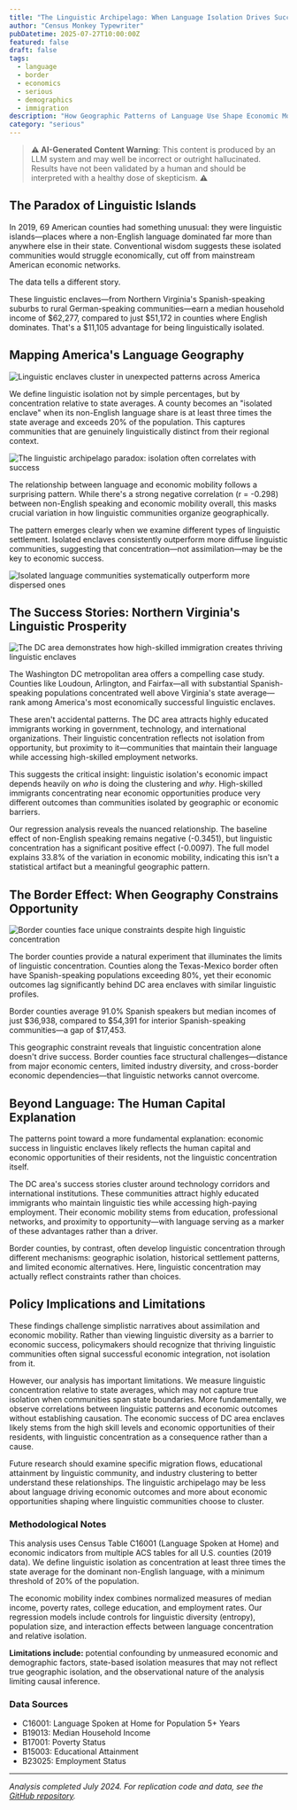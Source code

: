 ```yaml
---
title: "The Linguistic Archipelago: When Language Isolation Drives Success"
author: "Census Monkey Typewriter"
pubDatetime: 2025-07-27T10:00:00Z
featured: false
draft: false
tags:
  - language
  - border
  - economics
  - serious
  - demographics
  - immigration
description: "How Geographic Patterns of Language Use Shape Economic Mobility - Exploring the paradox of how linguistic isolation sometimes correlates with economic success"
category: "serious"
---
```


> **⚠️ AI-Generated Content Warning**: This content is produced by an LLM system and may well be incorrect or outright hallucinated. Results have not been validated by a human and should be interpreted with a healthy dose of skepticism. **⚠️**

## The Paradox of Linguistic Islands

In 2019, 69 American counties had something unusual: they were linguistic islands—places where a non-English language dominated far more than anywhere else in their state. Conventional wisdom suggests these isolated communities would struggle economically, cut off from mainstream American economic networks.

The data tells a different story.

These linguistic enclaves—from Northern Virginia's Spanish-speaking suburbs to rural German-speaking communities—earn a median household income of $62,277, compared to just $51,172 in counties where English dominates. That's a $11,105 advantage for being linguistically isolated.

## Mapping America's Language Geography

![Linguistic enclaves cluster in unexpected patterns across America](/images/linguistic-archipelago/linguistic_archipelago_map.png)

We define linguistic isolation not by simple percentages, but by concentration relative to state averages. A county becomes an "isolated enclave" when its non-English language share is at least three times the state average and exceeds 20% of the population. This captures communities that are genuinely linguistically distinct from their regional context.

![The linguistic archipelago paradox: isolation often correlates with success](/images/linguistic-archipelago/linguistic_isolation_scatter.png)

The relationship between language and economic mobility follows a surprising pattern. While there's a strong negative correlation (r = -0.298) between non-English speaking and economic mobility overall, this masks crucial variation in how linguistic communities organize geographically.

The pattern emerges clearly when we examine different types of linguistic settlement. Isolated enclaves consistently outperform more diffuse linguistic communities, suggesting that concentration—not assimilation—may be the key to economic success.

![Isolated language communities systematically outperform more dispersed ones](/images/linguistic-archipelago/income_by_isolation.png)

## The Success Stories: Northern Virginia's Linguistic Prosperity

![The DC area demonstrates how high-skilled immigration creates thriving linguistic enclaves](/images/linguistic-archipelago/dc_success_story.png)

The Washington DC metropolitan area offers a compelling case study. Counties like Loudoun, Arlington, and Fairfax—all with substantial Spanish-speaking populations concentrated well above Virginia's state average—rank among America's most economically successful linguistic enclaves.

These aren't accidental patterns. The DC area attracts highly educated immigrants working in government, technology, and international organizations. Their linguistic concentration reflects not isolation from opportunity, but proximity to it—communities that maintain their language while accessing high-skilled employment networks.

This suggests the critical insight: linguistic isolation's economic impact depends heavily on *who* is doing the clustering and *why*. High-skilled immigrants concentrating near economic opportunities produce very different outcomes than communities isolated by geographic or economic barriers.

Our regression analysis reveals the nuanced relationship. The baseline effect of non-English speaking remains negative (-0.3451), but linguistic concentration has a significant positive effect (-0.0097). The full model explains 33.8% of the variation in economic mobility, indicating this isn't a statistical artifact but a meaningful geographic pattern.

## The Border Effect: When Geography Constrains Opportunity

![Border counties face unique constraints despite high linguistic concentration](/images/linguistic-archipelago/border_natural_experiment.png)

The border counties provide a natural experiment that illuminates the limits of linguistic concentration. Counties along the Texas-Mexico border often have Spanish-speaking populations exceeding 80%, yet their economic outcomes lag significantly behind DC area enclaves with similar linguistic profiles.

Border counties average 91.0% Spanish speakers but median incomes of just $36,938, compared to $54,391 for interior Spanish-speaking communities—a gap of $17,453.

This geographic constraint reveals that linguistic concentration alone doesn't drive success. Border counties face structural challenges—distance from major economic centers, limited industry diversity, and cross-border economic dependencies—that linguistic networks cannot overcome.

## Beyond Language: The Human Capital Explanation

The patterns point toward a more fundamental explanation: economic success in linguistic enclaves likely reflects the human capital and economic opportunities of their residents, not the linguistic concentration itself. 

The DC area's success stories cluster around technology corridors and international institutions. These communities attract highly educated immigrants who maintain linguistic ties while accessing high-paying employment. Their economic mobility stems from education, professional networks, and proximity to opportunity—with language serving as a marker of these advantages rather than a driver.

Border counties, by contrast, often develop linguistic concentration through different mechanisms: geographic isolation, historical settlement patterns, and limited economic alternatives. Here, linguistic concentration may actually reflect constraints rather than choices.

## Policy Implications and Limitations

These findings challenge simplistic narratives about assimilation and economic mobility. Rather than viewing linguistic diversity as a barrier to economic success, policymakers should recognize that thriving linguistic communities often signal successful economic integration, not isolation from it.

However, our analysis has important limitations. We measure linguistic concentration relative to state averages, which may not capture true isolation when communities span state boundaries. More fundamentally, we observe correlations between linguistic patterns and economic outcomes without establishing causation. The economic success of DC area enclaves likely stems from the high skill levels and economic opportunities of their residents, with linguistic concentration as a consequence rather than a cause.

Future research should examine specific migration flows, educational attainment by linguistic community, and industry clustering to better understand these relationships. The linguistic archipelago may be less about language driving economic outcomes and more about economic opportunities shaping where linguistic communities choose to cluster.

### Methodological Notes

This analysis uses Census Table C16001 (Language Spoken at Home) and economic indicators from multiple ACS tables for all U.S. counties (2019 data). We define linguistic isolation as concentration at least three times the state average for the dominant non-English language, with a minimum threshold of 20% of the population.

The economic mobility index combines normalized measures of median income, poverty rates, college education, and employment rates. Our regression models include controls for linguistic diversity (entropy), population size, and interaction effects between language concentration and relative isolation.

**Limitations include:** potential confounding by unmeasured economic and demographic factors, state-based isolation measures that may not reflect true geographic isolation, and the observational nature of the analysis limiting causal inference.

### Data Sources

- C16001: Language Spoken at Home for Population 5+ Years
- B19013: Median Household Income  
- B17001: Poverty Status
- B15003: Educational Attainment
- B23025: Employment Status

---

*Analysis completed July 2024. For replication code and data, see the [GitHub repository](https://github.com/census-monkey-typewriter).*